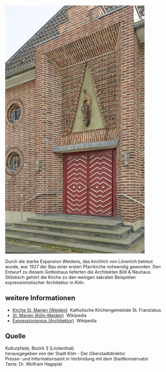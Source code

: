 ![St. Marien (alte Weidener Kirche)](./images/koelnLindenthal1/p7.jpg)

Durch die starke Expansion Weidens, das kirchlich von Lövenich betreut wurde, war 1927 der Bau einer ersten Pfarrkirche notwendig geworden. Den Entwurf zu diesem Gotteshaus lieferten die Architekten Böll & Neuhaus. Stilistisch gehört die Kirche zu den wenigen sakralen Beispielen expressionistischer Architektur in Köln.

## weitere Informationen

*   [Kirche St. Marien (Weiden)](https://www.franziskus.koeln/kirchen/kirche-st-marien/)  Katholische Kirchengemeinde St. Franziskus
*   [St. Marien (Köln-Weiden)](https://de.wikipedia.org/wiki/St._Marien_(K%C3%B6ln-Weiden))  Wikipedia
*   [Expressionismus (Architektur)](https://de.wikipedia.org/wiki/Expressionismus_(Architektur))  Wikipedia

## Quelle

Kulturpfade, Bezirk 3 (Lindenthal)  
herausgegeben von der Stadt Köln - Der Oberstadtdirektor  
Presse- und Informationsamt in Verbindung mit dem Stadtkonservator  
Texte: Dr. Wolfram Hagspiel